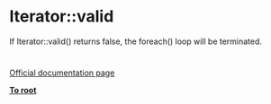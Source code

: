 # Iterator::valid




<div class="phpcode"><span class="html">
If Iterator::valid() returns false, the foreach() loop will be terminated.</span>
</div>
  

#

[Official documentation page](https://www.php.net/manual/en/iterator.valid.php)

**[To root](/)**